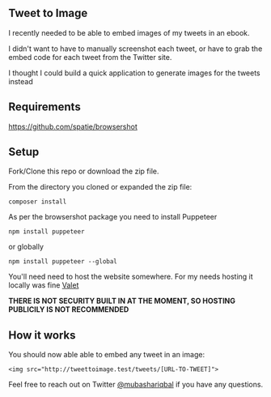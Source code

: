 
## Tweet to Image

I recently needed to be able to embed images of my tweets in an ebook.

I didn't want to have to manually screenshot each tweet, or have to grab the embed code for each tweet from the Twitter site.

I thought I could build a quick application to generate images for the tweets instead

## Requirements

https://github.com/spatie/browsershot

## Setup

Fork/Clone this repo or download the zip file.

From the directory you cloned or expanded the zip file:

```composer install```

As per the  browsershot package you need to install Puppeteer

```npm install puppeteer```

or globally

```npm install puppeteer --global```

You'll need need to host the website somewhere.  For my needs hosting it locally was fine [Valet](https://laravel.com/docs/8.x/valet)

**THERE IS NOT SECURITY BUILT IN AT THE MOMENT, SO HOSTING PUBLICILY IS NOT RECOMMENDED**


## How it works

You should now able able to embed any tweet in an image:

```
<img src="http://tweettoimage.test/tweets/[URL-TO-TWEET]">
```

Feel free to reach out on Twitter [@mubashariqbal](https://twitter.com/mubashariqbal) if you have any questions.
